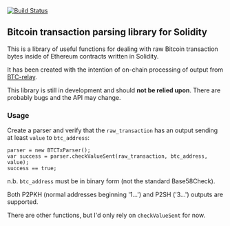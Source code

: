 [![Build Status](https://api.travis-ci.org/rainbeam/solidity-btc-parser.svg?branch=master)](https://travis-ci.org/rainbeam/solidity-btc-parser)

## Bitcoin transaction parsing library for Solidity

This is a library of useful functions for dealing with raw Bitcoin
transaction bytes inside of Ethereum contracts written in Solidity.

It has been created with the intention of on-chain processing of
output from [BTC-relay][btcrelay].

[btcrelay]: https://github.com/ethereum/btcrelay

This library is still in development and should **not be relied
upon**. There are probably bugs and the API may change.


### Usage

Create a parser and verify that the `raw_transaction` has an output
sending at least `value` to `btc_address`:

```
parser = new BTCTxParser();
var success = parser.checkValueSent(raw_transaction, btc_address, value);
success == true;
```

n.b. `btc_address` must be in binary form (not the standard Base58Check).

Both P2PKH (normal addresses beginning '1...') and P2SH ('3...')
outputs are supported.

There are other functions, but I'd only rely on `checkValueSent` for
now.
